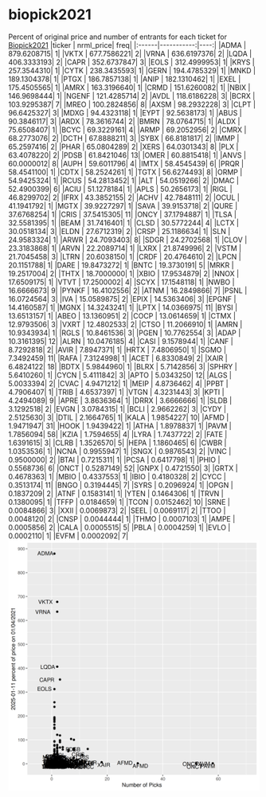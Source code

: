 # biopick2021
Percent of original price and number of entrants for each ticket for [Biopick2021](https://twitter.com/hashtag/Biopick2021)
|ticker |  nrml_price| freq|
|:------|-----------:|----:|
|ADMA   | 879.6208715|    1|
|VKTX   | 677.7586221|    2|
|VRNA   | 636.6197376|    2|
|LQDA   | 406.3333193|    2|
|CAPR   | 352.6737847|    3|
|EOLS   | 312.4999953|    1|
|KRYS   | 257.3544310|    1|
|CYTK   | 238.3435593|    1|
|GERN   | 194.4785329|    1|
|MNKD   | 189.1304378|    1|
|PTGX   | 186.7857138|    1|
|ANIP   | 182.1310462|    1|
|EXEL   | 175.4505565|    1|
|AMRX   | 163.3196640|    1|
|CRMD   | 151.6260082|    1|
|NBIX   | 146.9698444|    1|
|NGENF  | 121.4285714|    2|
|AVDL   | 118.6186228|    3|
|BCRX   | 103.9295387|    7|
|MREO   | 100.2824856|    8|
|AXSM   |  98.2932228|    3|
|CLPT   |  96.6425327|    3|
|MDXG   |  94.4323118|    1|
|EYPT   |  92.5638173|    1|
|ABUS   |  90.3846117|    3|
|ARDX   |  78.3616744|    2|
|BMRN   |  78.0764715|    1|
|ALDX   |  75.6508407|    1|
|BCYC   |  69.3229161|    4|
|ARMP   |  69.2052956|    2|
|CMRX   |  68.2773076|    2|
|DCTH   |  67.8888211|    3|
|SYBX   |  66.8181817|    2|
|IMMP   |  65.2597416|    2|
|PHAR   |  65.0804289|    2|
|XERS   |  64.0301343|    8|
|PLX    |  63.4078220|    2|
|PDSB   |  61.8421046|   13|
|OMER   |  60.8815418|    1|
|ANVS   |  60.0000012|    8|
|AUPH   |  59.6011796|    4|
|IMTX   |  58.4545439|    6|
|PRQR   |  58.4541100|    1|
|CDTX   |  58.2524261|    1|
|TGTX   |  56.6274493|    8|
|ORMP   |  54.9425324|    1|
|RCUS   |  54.2813452|    1|
|ALT    |  54.0519266|    2|
|DMAC   |  52.4900399|    6|
|ACIU   |  51.1278184|    1|
|APLS   |  50.2656173|    1|
|RIGL   |  46.8299702|    2|
|IFRX   |  43.3852155|    2|
|ACHV   |  42.7848111|    2|
|OCUL   |  41.1941792|    1|
|MGTX   |  39.9227297|    1|
|SAVA   |  39.9153718|    2|
|QURE   |  37.6768254|    1|
|CRIS   |  37.5415305|   11|
|ONCY   |  37.1794887|    1|
|TLSA   |  32.5581395|    1|
|BEAM   |  31.7416401|    1|
|CLSD   |  30.5772244|    4|
|LCTX   |  30.0518134|    3|
|ELDN   |  27.6712319|    2|
|CRSP   |  25.1186634|    1|
|SLN    |  24.9583324|    1|
|ARWR   |  24.7093403|    8|
|SDGR   |  24.2702568|    1|
|CLOV   |  23.3183868|    1|
|ARVN   |  22.2089714|    1|
|LXRX   |  21.8749996|    2|
|VSTM   |  21.7045458|    3|
|LTRN   |  20.6038150|    1|
|CRDF   |  20.4764610|    2|
|LPCN   |  20.1151788|    1|
|DARE   |  19.8473272|    1|
|BNTC   |  19.3730191|    5|
|MRKR   |  19.2517004|    2|
|THTX   |  18.7000000|    1|
|XBIO   |  17.9534879|    2|
|NNOX   |  17.6509175|    1|
|VTVT   |  17.2500002|    4|
|SCYX   |  17.1548118|    1|
|NWBO   |  16.6666673|    9|
|PYNKF  |  16.4102556|    2|
|ATNM   |  16.2849866|    7|
|PSNL   |  16.0724564|    3|
|IVA    |  15.0589875|    2|
|EPIX   |  14.5363406|    3|
|EPGNF  |  14.4160587|    1|
|MGNX   |  14.3243241|    1|
|LPTX   |  14.0366975|   11|
|BYSI   |  13.6513157|    1|
|ABEO   |  13.1360951|    2|
|COCP   |  13.0614659|    1|
|CTMX   |  12.9793506|    3|
|VXRT   |  12.4802533|    2|
|CTSO   |  11.2066910|    1|
|AMRN   |  10.9343934|    1|
|RGLS   |  10.8461536|    3|
|PGEN   |  10.7762554|    3|
|ADAP   |  10.3161395|   12|
|ALRN   |  10.0476185|    4|
|CASI   |   9.1578944|    1|
|CANF   |   8.7292818|    2|
|AVIR   |   7.8947371|    1|
|HRTX   |   7.4806950|    1|
|SGMO   |   7.3492459|   11|
|RAFA   |   7.3124998|    1|
|ACET   |   6.8330849|    2|
|XAIR   |   6.4824122|   18|
|BDTX   |   5.9844960|    1|
|BLRX   |   5.7142856|    3|
|SPHRY  |   5.6410260|    1|
|CYCN   |   5.4111842|    3|
|APTO   |   5.0343250|   12|
|ALGS   |   5.0033394|    2|
|CVAC   |   4.9471212|    1|
|MEIP   |   4.8736462|    4|
|PPBT   |   4.7906407|    1|
|TRIB   |   4.6537397|    1|
|VTGN   |   4.3231443|    3|
|KPTI   |   4.2494089|    9|
|APRE   |   3.8636364|    1|
|DRRX   |   3.6666666|    1|
|SLDB   |   3.1292518|    2|
|EVGN   |   3.0784315|    1|
|BCLI   |   2.9662262|    3|
|CYDY   |   2.5125630|    3|
|DTIL   |   2.1664765|    1|
|KALA   |   1.9854227|   10|
|AFMD   |   1.9471947|   31|
|HOOK   |   1.9439422|    1|
|ATHA   |   1.8978837|    1|
|PAVM   |   1.7856094|   58|
|KZIA   |   1.7594655|    4|
|LYRA   |   1.7437722|    2|
|FATE   |   1.6391615|    3|
|CLRB   |   1.3526570|    5|
|HEPA   |   1.1860465|    6|
|CWBR   |   1.0353536|    1|
|NCNA   |   0.9955947|    1|
|SNGX   |   0.9876543|    2|
|VINC   |   0.9500000|    2|
|BTAI   |   0.7215311|    1|
|PCSA   |   0.6417798|    1|
|PHIO   |   0.5568736|    6|
|ONCT   |   0.5287149|   52|
|GNPX   |   0.4721550|    3|
|GRTX   |   0.4678363|    1|
|MBIO   |   0.4337553|    1|
|IBIO   |   0.4180328|    2|
|CYCC   |   0.3513174|   11|
|BNGO   |   0.3194445|    7|
|SYRS   |   0.2096924|    1|
|OPGN   |   0.1837209|    2|
|ATNF   |   0.1583141|    1|
|YTEN   |   0.1464306|    1|
|TRVN   |   0.1380095|    1|
|TFFP   |   0.0184659|    1|
|TCON   |   0.0152462|   10|
|SRNE   |   0.0084866|    3|
|XXII   |   0.0069873|    2|
|SEEL   |   0.0069117|    2|
|TTOO   |   0.0048120|    2|
|CNSP   |   0.0044444|    1|
|THMO   |   0.0007103|    1|
|AMPE   |   0.0005856|    2|
|CALA   |   0.0005515|    5|
|PBLA   |   0.0004259|    1|
|EVLO   |   0.0002110|    1|
|EVFM   |   0.0002092|    7|
![retvspicks](biopicks.png?raw=true)
